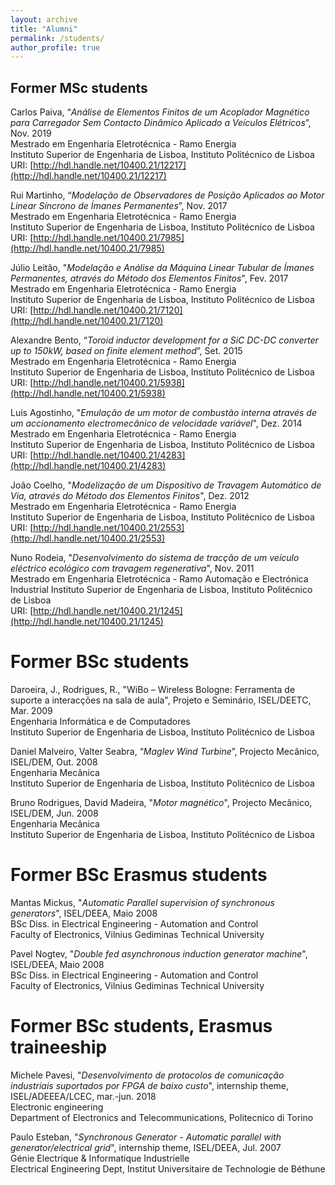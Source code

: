 ```yaml
---
layout: archive
title: "Alumni"
permalink: /students/
author_profile: true
---
```



## Former MSc students

Carlos Paiva, “_Análise de Elementos Finitos de um Acoplador Magnético para Carregador Sem Contacto Dinâmico Aplicado a Veículos Elétricos_”, Nov. 2019\
Mestrado em Engenharia Eletrotécnica - Ramo Energia\
Instituto Superior de Engenharia de Lisboa, Instituto Politécnico de Lisboa\
URI: [http://hdl.handle.net/10400.21/12217](http://hdl.handle.net/10400.21/12217)

Rui Martinho, “_Modelação de Observadores de Posição Aplicados ao Motor Linear Síncrono de Ímanes Permanentes_”, Nov. 2017\
Mestrado em Engenharia Eletrotécnica - Ramo Energia\
Instituto Superior de Engenharia de Lisboa, Instituto Politécnico de Lisboa\
URI: [http://hdl.handle.net/10400.21/7985](http://hdl.handle.net/10400.21/7985)

Júlio Leitão, "_Modelação e Análise da Máquina Linear Tubular de Ímanes Permanentes, através do Método dos Elementos Finitos_", Fev. 2017\
Mestrado em Engenharia Eletrotécnica - Ramo Energia\
Instituto Superior de Engenharia de Lisboa, Instituto Politécnico de Lisboa\
URI: [http://hdl.handle.net/10400.21/7120](http://hdl.handle.net/10400.21/7120)

Alexandre Bento, “_Toroid inductor development for a SiC DC-DC converter up to 150kW, based on finite element method_”, Set. 2015\
Mestrado em Engenharia Eletrotécnica - Ramo Energia\
Instituto Superior de Engenharia de Lisboa, Instituto Politécnico de Lisboa\
URI: [http://hdl.handle.net/10400.21/5938](http://hdl.handle.net/10400.21/5938)

Luís Agostinho, "_Emulação de um motor de combustão interna através de um accionamento electromecânico de velocidade variável_", Dez. 2014\
Mestrado em Engenharia Eletrotécnica - Ramo Energia\
Instituto Superior de Engenharia de Lisboa, Instituto Politécnico de Lisboa\
URI: [http://hdl.handle.net/10400.21/4283](http://hdl.handle.net/10400.21/4283)

João Coelho, "_Modelização de um Dispositivo de Travagem Automático de Via, através do Método dos Elementos Finitos_", Dez. 2012\
Mestrado em Engenharia Eletrotécnica - Ramo Energia\
Instituto Superior de Engenharia de Lisboa, Instituto Politécnico de Lisboa\
URI: [http://hdl.handle.net/10400.21/2553](http://hdl.handle.net/10400.21/2553)

Nuno Rodeia, "_Desenvolvimento do sistema de tracção de um veículo eléctrico ecológico com travagem regenerativa_", Nov. 2011\
Mestrado em Engenharia Eletrotécnica - Ramo Automação e Electrónica Industrial
Instituto Superior de Engenharia de Lisboa, Instituto Politécnico de Lisboa\
URI: [http://hdl.handle.net/10400.21/1245](http://hdl.handle.net/10400.21/1245)


# Former BSc students
Daroeira, J., Rodrigues, R., "WiBo – Wireless Bologne: Ferramenta de suporte a interacções na sala de aula", Projeto e Seminário, ISEL/DEETC, Mar. 2009\
Engenharia Informática e de Computadores\
Instituto Superior de Engenharia de Lisboa, Instituto Politécnico de Lisboa

Daniel Malveiro, Valter Seabra, “_Maglev Wind Turbine_”, Projecto Mecânico, ISEL/DEM, Out. 2008\
Engenharia Mecânica\
Instituto Superior de Engenharia de Lisboa, Instituto Politécnico de Lisboa

Bruno Rodrigues, David Madeira, "_Motor magnético_", Projecto Mecânico, ISEL/DEM, Jun. 2008\
Engenharia Mecânica\
Instituto Superior de Engenharia de Lisboa, Instituto Politécnico de Lisboa


# Former BSc Erasmus students
Mantas Mickus, "_Automatic Parallel supervision of synchronous generators_", ISEL/DEEA, Maio 2008\
BSc Diss. in Electrical Engineering - Automation and Control\
Faculty of Electronics, Vilnius Gediminas Technical University

Pavel Nogtev, "_Double fed asynchronous induction generator machine_", ISEL/DEEA, Maio 2008\
BSc Diss. in Electrical Engineering - Automation and Control\
Faculty of Electronics, Vilnius Gediminas Technical University

# Former BSc students, Erasmus traineeship
Michele Pavesi, "_Desenvolvimento de protocolos de comunicação industriais suportados por FPGA de baixo custo_", internship theme, ISEL/ADEEEA/LCEC, mar.-jun. 2018\
Electronic engineering\
Department of Electronics and Telecommunications, Politecnico di Torino

Paulo Esteban, "_Synchronous Generator - Automatic parallel with generator/electrical grid_", internship theme, ISEL/DEEA, Jul. 2007\
Génie Electrique & Informatique Industrielle\
Electrical Engineering Dept, Institut Universitaire de Technologie de Béthune
